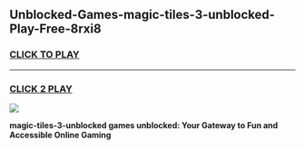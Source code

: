 
## Unblocked-Games-magic-tiles-3-unblocked-Play-Free-8rxi8
<h3>
<a href="https://premium76.site?title=magic-tiles-3-unblocked&ref=18A">CLICK TO PLAY</a></h3>
<hr>

<h3>
<a href="https://premium76.site?title=magic-tiles-3-unblocked&ref=18A">CLICK 2 PLAY</a>
  
</h3>

<a href="https://premium76.site?title=magic-tiles-3-unblocked&ref=18A"><img src="https://clearcache.store/games.png"></a>


**magic-tiles-3-unblocked games unblocked: Your Gateway to Fun and Accessible Online Gaming**
